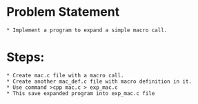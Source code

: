 # Problem Statement
	* Implement a program to expand a simple macro call.

# Steps:
	* Create mac.c file with a macro call.
	* Create another mac_def.c file with macro definition in it.
	* Use command >cpp mac.c > exp_mac.c
	* This save expanded program into exp_mac.c file
